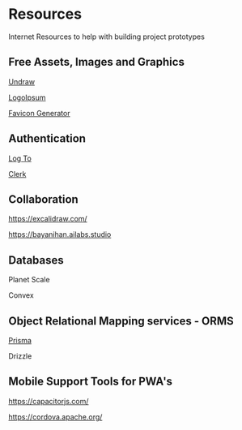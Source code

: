 # Resources
Internet Resources to help with building project prototypes

## Free Assets, Images and Graphics

[Undraw](https://undraw.co/)

[LogoIpsum](https://logoipsum.com/)

[Favicon Generator](https://realfavicongenerator.net/)


## Authentication

[Log To](https://logto.io)

[Clerk](https://clerk.com)


## Collaboration

https://excalidraw.com/

https://bayanihan.ailabs.studio


## Databases

Planet Scale

Convex


## Object Relational Mapping services - ORMS

[Prisma](https://www.prisma.io/)

Drizzle


## Mobile Support Tools for PWA's

https://capacitorjs.com/ 

https://cordova.apache.org/ 



